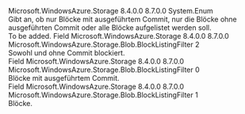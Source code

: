 <Type Name="BlockListingFilter" FullName="Microsoft.WindowsAzure.Storage.Blob.BlockListingFilter">
  <TypeSignature Language="C#" Value="public enum BlockListingFilter" />
  <TypeSignature Language="ILAsm" Value=".class public auto ansi sealed BlockListingFilter extends System.Enum" />
  <TypeSignature Language="DocId" Value="T:Microsoft.WindowsAzure.Storage.Blob.BlockListingFilter" />
  <TypeSignature Language="VB.NET" Value="Public Enum BlockListingFilter" />
  <TypeSignature Language="F#" Value="type BlockListingFilter = " />
  <AssemblyInfo>
    <AssemblyName>Microsoft.WindowsAzure.Storage</AssemblyName>
    <AssemblyVersion>8.4.0.0</AssemblyVersion>
    <AssemblyVersion>8.7.0.0</AssemblyVersion>
  </AssemblyInfo>
  <Base>
    <BaseTypeName>System.Enum</BaseTypeName>
  </Base>
  <Docs>
    <summary>
            Gibt an, ob nur Blöcke mit ausgeführtem Commit, nur die Blöcke ohne ausgeführten Commit oder alle Blöcke aufgelistet werden soll.
            </summary>
    <remarks>To be added.</remarks>
  </Docs>
  <Members>
    <Member MemberName="All">
      <MemberSignature Language="C#" Value="All" />
      <MemberSignature Language="ILAsm" Value=".field public static literal valuetype Microsoft.WindowsAzure.Storage.Blob.BlockListingFilter All = int32(2)" />
      <MemberSignature Language="DocId" Value="F:Microsoft.WindowsAzure.Storage.Blob.BlockListingFilter.All" />
      <MemberSignature Language="VB.NET" Value="All" />
      <MemberSignature Language="F#" Value="All = 2" Usage="Microsoft.WindowsAzure.Storage.Blob.BlockListingFilter.All" />
      <MemberType>Field</MemberType>
      <AssemblyInfo>
        <AssemblyName>Microsoft.WindowsAzure.Storage</AssemblyName>
        <AssemblyVersion>8.4.0.0</AssemblyVersion>
        <AssemblyVersion>8.7.0.0</AssemblyVersion>
      </AssemblyInfo>
      <ReturnValue>
        <ReturnType>Microsoft.WindowsAzure.Storage.Blob.BlockListingFilter</ReturnType>
      </ReturnValue>
      <MemberValue>2</MemberValue>
      <Docs>
        <summary>
            Sowohl und ohne Commit blockiert.
            </summary>
      </Docs>
    </Member>
    <Member MemberName="Committed">
      <MemberSignature Language="C#" Value="Committed" />
      <MemberSignature Language="ILAsm" Value=".field public static literal valuetype Microsoft.WindowsAzure.Storage.Blob.BlockListingFilter Committed = int32(0)" />
      <MemberSignature Language="DocId" Value="F:Microsoft.WindowsAzure.Storage.Blob.BlockListingFilter.Committed" />
      <MemberSignature Language="VB.NET" Value="Committed" />
      <MemberSignature Language="F#" Value="Committed = 0" Usage="Microsoft.WindowsAzure.Storage.Blob.BlockListingFilter.Committed" />
      <MemberType>Field</MemberType>
      <AssemblyInfo>
        <AssemblyName>Microsoft.WindowsAzure.Storage</AssemblyName>
        <AssemblyVersion>8.4.0.0</AssemblyVersion>
        <AssemblyVersion>8.7.0.0</AssemblyVersion>
      </AssemblyInfo>
      <ReturnValue>
        <ReturnType>Microsoft.WindowsAzure.Storage.Blob.BlockListingFilter</ReturnType>
      </ReturnValue>
      <MemberValue>0</MemberValue>
      <Docs>
        <summary>
            Blöcke mit ausgeführtem Commit.
            </summary>
      </Docs>
    </Member>
    <Member MemberName="Uncommitted">
      <MemberSignature Language="C#" Value="Uncommitted" />
      <MemberSignature Language="ILAsm" Value=".field public static literal valuetype Microsoft.WindowsAzure.Storage.Blob.BlockListingFilter Uncommitted = int32(1)" />
      <MemberSignature Language="DocId" Value="F:Microsoft.WindowsAzure.Storage.Blob.BlockListingFilter.Uncommitted" />
      <MemberSignature Language="VB.NET" Value="Uncommitted" />
      <MemberSignature Language="F#" Value="Uncommitted = 1" Usage="Microsoft.WindowsAzure.Storage.Blob.BlockListingFilter.Uncommitted" />
      <MemberType>Field</MemberType>
      <AssemblyInfo>
        <AssemblyName>Microsoft.WindowsAzure.Storage</AssemblyName>
        <AssemblyVersion>8.4.0.0</AssemblyVersion>
        <AssemblyVersion>8.7.0.0</AssemblyVersion>
      </AssemblyInfo>
      <ReturnValue>
        <ReturnType>Microsoft.WindowsAzure.Storage.Blob.BlockListingFilter</ReturnType>
      </ReturnValue>
      <MemberValue>1</MemberValue>
      <Docs>
        <summary>
            Blöcke.
            </summary>
      </Docs>
    </Member>
  </Members>
</Type>